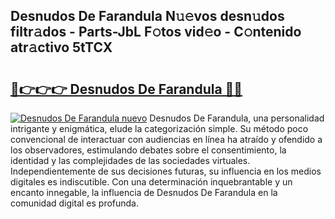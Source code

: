 ## Desnudos De Farandula N𝚞𝚎vos desn𝚞dos filtr𝚊dos - Parts-JbL F𝚘tos vid𝚎o - C𝚘ntenido atr𝚊ctivo 5tTCX

# <h2><a href="http://mb3krla.tromn.icu/?c=Desnudos+De+Farandula">🔗👉👉👉 Desnudos De Farandula 🔗🔗</a></h2>

[![Desnudos De Farandula nuevo](https://i.imgur.com/pEAQMta.gif)](http://mb3krla.tromn.icu/?c=Desnudos+De+Farandula)
Desnudos De Farandula, una personalidad intrigante y enigmática, elude la categorización simple. Su método poco convencional de interactuar con audiencias en línea ha atraído y ofendido a los observadores, estimulando debates sobre el consentimiento, la identidad y las complejidades de las sociedades virtuales. Independientemente de sus decisiones futuras, su influencia en los medios digitales es indiscutible. Con una determinación inquebrantable y un encanto innegable, la influencia de Desnudos De Farandula en la comunidad digital es profunda.
